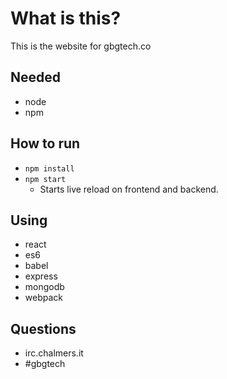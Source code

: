 # What is this?

This is the website for gbgtech.co

## Needed

* node
* npm

## How to run
* `npm install`
* `npm start`
    * Starts live reload on frontend and backend.


## Using
* react
* es6
* babel
* express
* mongodb
* webpack

## Questions
* irc.chalmers.it
* #gbgtech
